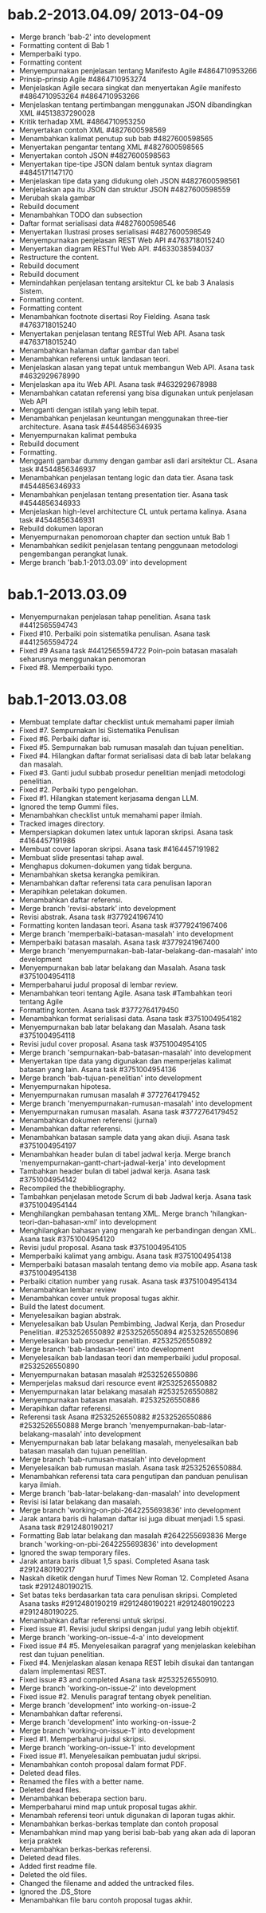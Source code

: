 
bab.2-2013.04.09/ 2013-04-09 
============================

  * Merge branch 'bab-2' into development
  * Formatting content di Bab 1
  * Memperbaiki typo.
  * Formatting content
  * Menyempurnakan penjelasan tentang Manifesto Agile #4864710953266
  * Prinsip-prinsip Agile #4864710953274
  * Menjelaskan Agile secara singkat dan menyertakan Agile manifesto #4864710953264 #4864710953266
  * Menjelaskan tentang pertimbangan menggunakan JSON dibandingkan XML #4513837290028
  * Kritik terhadap XML #4864710953250
  * Menyertakan contoh XML #4827600598569
  * Menambahkan kalimat penutup sub bab #4827600598565
  * Menyertakan pengantar tentang XML #4827600598565
  * Menyertakan contoh JSON #4827600598563
  * Menyertakan tipe-tipe JSON dalam bentuk syntax diagram #4845171147170
  * Menjelaskan tipe data yang didukung oleh JSON #4827600598561
  * Menjelaskan apa itu JSON dan struktur JSON #4827600598559
  * Merubah skala gambar
  * Rebuild document
  * Menambahkan TODO dan subsection
  * Daftar format serialisasi data #4827600598546
  * Menyertakan Ilustrasi proses serialisasi #4827600598549
  * Menyempurnakan penjelasan REST Web API #4763718015240
  * Menyertakan diagram RESTful Web API. #4633038594037
  * Restructure the content.
  * Rebuild document
  * Rebuild document
  * Memindahkan penjelasan tentang arsitektur CL ke bab 3 Analasis Sistem.
  * Formatting content.
  * Formatting content
  * Menambahkan footnote disertasi Roy Fielding. Asana task #4763718015240
  * Menyertakan penjelasan tentang RESTful Web API. Asana task #4763718015240
  * Menambahkan halaman daftar gambar dan tabel
  * Menambahkan referensi untuk landasan teori.
  * Menjelaskan alasan yang tepat untuk membangun Web API. Asana task #4632929678990
  * Menjelaskan apa itu Web API. Asana task #4632929678988
  * Menambahkan catatan referensi yang bisa digunakan untuk penjelasan Web API
  * Mengganti dengan istilah yang lebih tepat.
  * Menambahkan penjelasan keuntungan menggunakan three-tier architecture. Asana task #4544856346935
  * Menyempurnakan kalimat pembuka
  * Rebuild document
  * Formatting.
  * Mengganti gambar dummy dengan gambar asli dari arsitektur CL. Asana task #4544856346937
  * Menambahkan penjelasan tentang logic dan data tier. Asana task #4544856346933
  * Menambahkan penjelasan tentang presentation tier. Asana task #4544856346933
  * Menjelaskan high-level architecture CL untuk pertama kalinya. Asana task #4544856346931
  * Rebuild dokumen laporan
  * Menyempurnakan penomoroan chapter dan section untuk Bab 1
  * Menambahkan sedikit penjelasan tentang penggunaan metodologi pengembangan perangkat lunak.
  * Merge branch 'bab.1-2013.03.09' into development

bab.1-2013.03.09 
==================

  * Menyempurnakan penjelasan tahap penelitian. Asana task #4412565594743
  * Fixed #10. Perbaiki poin sistematika penulisan. Asana task #4412565594724
  * Fixed #9 Asana task #4412565594722 Poin-poin batasan masalah seharusnya menggunakan penomoran
  * Fixed #8. Memperbaiki typo.

bab.1-2013.03.08 
================

  * Membuat template daftar checklist untuk memahami paper ilmiah
  * Fixed #7. Sempurnakan Isi Sistematika Penulisan
  * Fixed #6. Perbaiki daftar isi.
  * Fixed #5. Sempurnakan bab rumusan masalah dan tujuan penelitian.
  * Fixed #4. Hilangkan daftar format serialisasi data di bab latar belakang dan masalah.
  * Fixed #3. Ganti judul subbab prosedur penelitian menjadi metodologi penelitian.
  * Fixed #2. Perbaiki typo pengelohan.
  * Fixed #1. Hilangkan statement kerjasama dengan LLM.
  * Ignored the temp Gummi files.
  * Menambahkan checklist untuk memahami paper ilmiah.
  * Tracked images directory.
  * Mempersiapkan dokumen latex untuk laporan skripsi. Asana task #4164457191986
  * Membuat cover laporan skripsi. Asana task #4164457191982
  * Membuat slide presentasi tahap awal.
  * Menghapus dokumen-dokumen yang tidak berguna.
  * Menambahkan sketsa kerangka pemikiran.
  * Menambahkan daftar referensi tata cara penulisan laporan
  * Merapihkan peletakan dokumen.
  * Menambahkan daftar referensi.
  * Merge branch 'revisi-abstark' into development
  * Revisi abstrak. Asana task #3779241967410
  * Formatting konten landasan teori. Asana task #3779241967406
  * Merge branch 'memperbaiki-batasan-masalah' into development
  * Memperbaiki batasan masalah. Asana task #3779241967400
  * Merge branch 'menyempurnakan-bab-latar-belakang-dan-masalah' into development
  * Menyempurnakan bab latar belakang dan Masalah. Asana task #3751004954118
  * Memperbaharui judul proposal di lembar review.
  * Menambahkan teori tentang Agile. Asana task #Tambahkan teori tentang Agile
  * Formatting konten. Asana task #3772764179450
  * Menambahkan format serialisasi data. Asana task #3751004954182
  * Menyempurnakan bab latar belakang dan Masalah. Asana task #3751004954118
  * Revisi judul cover proposal. Asana task #3751004954105
  * Merge branch 'sempurnakan-bab-batasan-masalah' into development
  * Menyertakan tipe data yang digunakan dan memperjelas kalimat batasan yang lain. Asana task #3751004954136
  * Merge branch 'bab-tujuan-penelitian' into development
  * Menyempurnakan hipotesa.
  * Menyempurnakan rumusan masalah # 3772764179452
  * Merge branch 'menyempurnakan-rumusan-masalah' into development
  * Menyempurnakan rumusan masalah. Asana task #3772764179452
  * Menambahkan dokumen referensi (jurnal)
  * Menambahkan daftar referensi.
  * Menambahkan batasan sample data yang akan diuji. Asana task #3751004954197
  * Menambahkan header bulan di tabel jadwal kerja. Merge branch 'menyempurnakan-gantt-chart-jadwal-kerja' into development
  * Tambahkan header bulan di tabel jadwal kerja. Asana task #3751004954142
  * Recompiled the thebibliography.
  * Tambahkan penjelasan metode Scrum di bab Jadwal kerja. Asana task #3751004954144
  * Menghilangkan pembahasan tentang XML. Merge branch 'hilangkan-teori-dan-bahasan-xml' into development
  * Menghilangkan bahasan yang mengarah ke perbandingan dengan XML. Asana task #3751004954120
  * Revisi judul proposal. Asana task #3751004954105
  * Memperbaiki kalimat yang ambigu. Asana task #3751004954138
  * Memperbaiki batasan masalah tentang demo via mobile app. Asana task #3751004954138
  * Perbaiki citation number yang rusak. Asana task #3751004954134
  * Menambahkan lembar review
  * Menambahkan cover untuk proposal tugas akhir.
  * Build the latest document.
  * Menyelesaikan bagian abstrak.
  * Menyelesaikan bab Usulan Pembimbing, Jadwal Kerja, dan Prosedur Penelitian. #2532526550892 #2532526550894 #2532526550896
  * Menyelesaikan bab prosedur penelitian. #2532526550892
  * Merge branch 'bab-landasan-teori' into development
  * Menyelesaikan bab landasan teori dan memperbaiki judul proposal. #2532526550890
  * Menyempurnakan batasan masalah #2532526550886
  * Memperjelas maksud dari resource event #2532526550882
  * Menyempurnakan latar belakang masalah #2532526550882
  * Menyempurnakan batasan masalah. #2532526550886
  * Merapihkan daftar referensi.
  * Referensi task Asana #2532526550882 #2532526550886 #2532526550888 Merge branch 'menyempurnakan-bab-latar-belakang-masalah' into development
  * Menyempurnakan bab latar belakang masalah, menyelesaikan bab batasan masalah dan tujuan penelitian.
  * Merge branch 'bab-rumusan-masalah' into development
  * Menyelesaikan bab rumusan maslah. Asana task #2532526550884.
  * Menambahkan referensi tata cara pengutipan dan panduan penulisan karya ilmiah.
  * Merge branch 'bab-latar-belakang-dan-masalah' into development
  * Revisi isi latar belakang dan masalah.
  * Merge branch 'working-on-pbi-2642255693836' into development
  * Jarak antara baris di halaman daftar isi juga dibuat menjadi 1.5 spasi. Asana task #2912480190217
  * Formatting Bab latar belakang dan masalah #2642255693836 Merge branch 'working-on-pbi-2642255693836' into development
  * Ignored the swap temporary files.
  * Jarak antara baris dibuat 1,5 spasi. Completed Asana task #2912480190217
  * Naskah diketik dengan huruf Times New Roman 12. Completed Asana task #2912480190215.
  * Set batas teks berdasarkan tata cara penulisan skripsi. Completed Asana tasks #2912480190219 #2912480190221 #2912480190223 #2912480190225.
  * Menambahkan daftar referensi untuk skripsi.
  * Fixed issue #1. Revisi judul skripsi dengan judul yang lebih objektif.
  * Merge branch 'working-on-issue-4-a' into development
  * Fixed issue #4 #5. Menyelesaikan paragraf yang menjelaskan kelebihan rest dan tujuan penelitian.
  * Fixed #4. Menjelaskan alasan kenapa REST lebih disukai dan tantangan dalam implementasi REST.
  * Fixed issue #3 and completed Asana task #2532526550910.
  * Merge branch 'working-on-issue-2' into development
  * Fixed issue #2. Menulis paragraf tentang obyek penelitian.
  * Merge branch 'development' into working-on-issue-2
  * Menambahkan daftar referensi.
  * Merge branch 'development' into working-on-issue-2
  * Merge branch 'working-on-issue-1' into development
  * Fixed #1. Memperbaharui judul skripsi.
  * Merge branch 'working-on-issue-1' into development
  * Fixed issue #1. Menyelesaikan pembuatan judul skripsi.
  * Menambahkan contoh proposal dalam format PDF.
  * Deleted dead files.
  * Renamed the files with a better name.
  * Deleted dead files.
  * Menambahkan beberapa section baru.
  * Memperbaharui mind map untuk proposal tugas akhir.
  * Menambah referensi teori untuk digunakan di laporan tugas akhir.
  * Menambahkan berkas-berkas template dan contoh proposal
  * Menambahkan mind map yang berisi bab-bab yang akan ada di laporan kerja praktek
  * Menambahkan berkas-berkas referensi.
  * Deleted dead files.
  * Added first readme file.
  * Deleted the old files.
  * Changed the filename and added the untracked files.
  * Ignored the .DS_Store
  * Menambahkan file baru contoh proposal tugas akhir.
